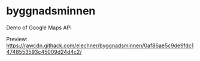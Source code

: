 # byggnadsminnen
Demo of Google Maps API

Preview: 
https://rawcdn.githack.com/elechner/byggnadsminnen/0af86ae5c9de9fdc14748553593c45009d24d4c2/
